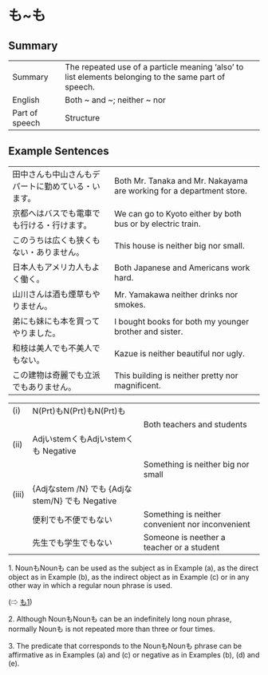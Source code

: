 # も~も

## Summary

<table><tr>   <td>Summary</td>   <td>The repeated use of a particle meaning ‘also’ to list elements belonging to the same part of speech.</td></tr><tr>   <td>English</td>   <td>Both ~ and ~; neither ~ nor</td></tr><tr>   <td>Part of speech</td>   <td>Structure</td></tr></table>

## Example Sentences

<table><tr>   <td>田中さんも中山さんもデパートに勤めている・います。</td>   <td>Both Mr. Tanaka and Mr. Nakayama are working for a department store.</td></tr><tr>   <td>京都へはバスでも電車でも行ける・行けます。</td>   <td>We can go to Kyoto either by both bus or by electric train.</td></tr><tr>   <td>このうちは広くも狭くもない・ありません。</td>   <td>This house is neither big nor small.</td></tr><tr>   <td>日本人もアメリカ人もよく働く。</td>   <td>Both Japanese and Americans work hard.</td></tr><tr>   <td>山川さんは酒も煙草もやりません。</td>   <td>Mr. Yamakawa neither drinks nor smokes.</td></tr><tr>   <td>弟にも妹にも本を買ってやりました。</td>   <td>I bought books for both my younger brother and sister.</td></tr><tr>   <td>和枝は美人でも不美人でもない。</td>   <td>Kazue is neither beautiful nor ugly.</td></tr><tr>   <td>この建物は奇麗でも立派でもありません。</td>   <td>This building is neither pretty nor magnificent.</td></tr></table>

<table class="table"> <tbody><tr class="tr head"> <td class="td"><span class="numbers">(i)</span>  </td> <td class="td"><span>N(Prt)<span class="concept">も</span>N(Prt)<span class="concept">も</span>N(Prt)<span class="concept">も</span></span></td> <td class="td"><span>&nbsp;</span></td> </tr> <tr class="tr"> <td class="td"><span>&nbsp;</span></td> <td class="td"><span>&nbsp;</span></td> <td class="td"><span>Both    teachers and students</span></td> </tr> <tr class="tr head"> <td class="td"><span class="numbers">(ii)</span>  </td> <td class="td"><span>Adjいstem<span class="concept">くも</span>Adjいstem<span class="concept">くも</span> Negative</span></td> <td class="td"><span>&nbsp;</span></td> </tr> <tr class="tr"> <td class="td"><span>&nbsp;</span></td> <td class="td"><span>&nbsp;</span></td> <td class="td"><span>Something    is neither big nor small</span></td> </tr> <tr class="tr head"> <td class="td"><span class="numbers">(iii)</span>  </td> <td class="td"><span>{Adjなstem /N} <span class="concept">でも</span> {Adjなstem/N} <span class="concept">でも</span> Negative</span></td> <td class="td"><span>&nbsp;</span></td> </tr> <tr class="tr"> <td class="td"><span>&nbsp;</span></td> <td class="td"><span>便利<span class="concept">でも</span>不便<span class="concept">でも</span>ない</span> </td> <td class="td"><span>Something    is neither convenient nor inconvenient</span></td> </tr> <tr class="tr"> <td class="td"><span>&nbsp;</span></td> <td class="td"><span>先生<span class="concept">でも</span>学生<span class="concept">でも</span>ない</span> </td> <td class="td"><span>Someone    is neether a teacher or a student</span></td> </tr></tbody></table>

<p>1. Noun<span class="cloze">も</span>Noun<span class="cloze">も</span> can be used as the subject as in Example (a), as the direct object as in Example (b), as the indirect object as in Example (c) or in any other way in which a regular noun phrase is used.</p>   <p>(⇨ <a href="#㊦ も">も1</a>)</p>  <p>2. Although Noun<span class="cloze">も</span>Noun<span class="cloze">も</span> can be an indefinitely long noun phrase, normally Noun<span class="cloze">も</span> is not repeated more than three or four times.</p>  <p>3. The predicate that corresponds to the Noun<span class="cloze">も</span>Noun<span class="cloze">も</span> phrase can be affirmative as in Examples (a) and (c) or negative as in Examples (b), (d) and (e).</p>

